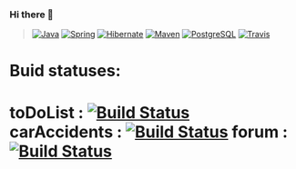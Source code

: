 ### Hi there 👋

<blockquote>
<p><a target="_blank" rel="noopener noreferrer" href="https://camo.githubusercontent.com/22f7126df1dffab378e3330e065fa7548f49473ac679b7932ac2e2b1b93e17c6/68747470733a2f2f696d672e736869656c64732e696f2f62616467652f4a6176612d253345253344253230382d6f72616e6765"><img src="https://camo.githubusercontent.com/22f7126df1dffab378e3330e065fa7548f49473ac679b7932ac2e2b1b93e17c6/68747470733a2f2f696d672e736869656c64732e696f2f62616467652f4a6176612d253345253344253230382d6f72616e6765" alt="Java" data-canonical-src="https://img.shields.io/badge/Java-%3E%3D%208-orange" style="max-width:100%;"></a>
<a target="_blank" rel="noopener noreferrer" href="https://camo.githubusercontent.com/9fc04526c2f5222e3abeda6fe6cad6cdf4647d7af3d0913495ab2ecb5533f847/68747470733a2f2f696d672e736869656c64732e696f2f62616467652f537072696e672d253345253344253230352e302d677265656e"><img src="https://camo.githubusercontent.com/9fc04526c2f5222e3abeda6fe6cad6cdf4647d7af3d0913495ab2ecb5533f847/68747470733a2f2f696d672e736869656c64732e696f2f62616467652f537072696e672d253345253344253230352e302d677265656e" alt="Spring" data-canonical-src="https://img.shields.io/badge/Spring-%3E%3D%205.0-green" style="max-width:100%;"></a>
<a target="_blank" rel="noopener noreferrer" href="https://camo.githubusercontent.com/4fa0c04604af1f8bc2d8de18bb9b0100f7a45a994df212097047e28fbf29e66a/68747470733a2f2f696d672e736869656c64732e696f2f62616467652f48696265726e6174652d253345253344253230352e302d79656c6c6f77"><img src="https://camo.githubusercontent.com/4fa0c04604af1f8bc2d8de18bb9b0100f7a45a994df212097047e28fbf29e66a/68747470733a2f2f696d672e736869656c64732e696f2f62616467652f48696265726e6174652d253345253344253230352e302d79656c6c6f77" alt="Hibernate" data-canonical-src="https://img.shields.io/badge/Hibernate-%3E%3D%205.0-yellow" style="max-width:100%;"></a>
<a target="_blank" rel="noopener noreferrer" href="https://camo.githubusercontent.com/4886da20dce958a98bc852be5386f2a973f771ee4378bfdc4d2006e3bf3988af/68747470733a2f2f696d672e736869656c64732e696f2f62616467652f4d6176656e2d332d726564"><img src="https://camo.githubusercontent.com/4886da20dce958a98bc852be5386f2a973f771ee4378bfdc4d2006e3bf3988af/68747470733a2f2f696d672e736869656c64732e696f2f62616467652f4d6176656e2d332d726564" alt="Maven" data-canonical-src="https://img.shields.io/badge/Maven-3-red" style="max-width:100%;"></a>
<a target="_blank" rel="noopener noreferrer" href="https://camo.githubusercontent.com/054130fd061a76727e34edc657039b84da03dcc1e0155cc943c2becc11a00e0c/68747470733a2f2f696d672e736869656c64732e696f2f62616467652f506f737467726553514c2d253345253344253230392d626c7565"><img src="https://camo.githubusercontent.com/054130fd061a76727e34edc657039b84da03dcc1e0155cc943c2becc11a00e0c/68747470733a2f2f696d672e736869656c64732e696f2f62616467652f506f737467726553514c2d253345253344253230392d626c7565" alt="PostgreSQL" data-canonical-src="https://img.shields.io/badge/PostgreSQL-%3E%3D%209-blue" style="max-width:100%;"></a>
<a target="_blank" rel="noopener noreferrer" href="https://camo.githubusercontent.com/3d81e0bd1de3f21ab2ffffb9abfd0165286edfbeec2e969f1c61d45d5c320cfd/68747470733a2f2f696d672e736869656c64732e696f2f62616467652f5472617669732d43492d737563636573"><img src="https://camo.githubusercontent.com/3d81e0bd1de3f21ab2ffffb9abfd0165286edfbeec2e969f1c61d45d5c320cfd/68747470733a2f2f696d672e736869656c64732e696f2f62616467652f5472617669732d43492d737563636573" alt="Travis" data-canonical-src="https://img.shields.io/badge/Travis-CI-succes" style="max-width:100%;"></a></p>
</blockquote>

# Buid statuses:

# toDoList : [![Build Status](https://travis-ci.org/eRqa/job4j_toDoList.svg?branch=master)](https://travis-ci.org/eRqa/job4j_toDoList) carAccidents : [![Build Status](https://travis-ci.com/eRqa/job4j_car_accident.svg?branch=main)](https://travis-ci.com/eRqa/job4j_car_accident) forum : [![Build Status](https://travis-ci.com/eRqa/job4j_forum.svg?branch=master)](https://travis-ci.com/eRqa/job4j_forum)


<!--
**eRqa/eRqa** is a ✨ _special_ ✨ repository because its `README.md` (this file) appears on your GitHub profile.

Here are some ideas to get you started:

- 🔭 I’m currently working on ...
- 🌱 I’m currently learning ...
- 👯 I’m looking to collaborate on ...
- 🤔 I’m looking for help with ...
- 💬 Ask me about ...
- 📫 How to reach me: ...
- 😄 Pronouns: ...
- ⚡ Fun fact: ...
-->
